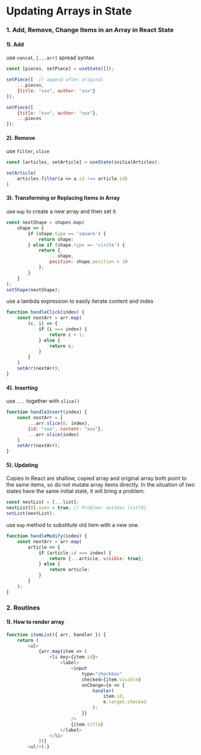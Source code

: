 # Updating Arrays in State

### 1. Add, Remove, Change Items in an Array in React State

#### 1). Add

use `concat`, `[...arr]` spread syntax

```js
const [pieces, setPiece] = useState([]);

setPiece([  // append after original
    ...pieces,
    {title: "xxx", author: "xxx"}
]);

setPiece([
    {title: "xxx", author: "xxx"},
    ...pieces
]);
```

#### 2). Remove

use `filter`, `slice`

```js
const [articles, setArticle] = useState(initialArticles);

setArticle(
    articles.filter(a => a.id !== article.id)
)
```

#### 3). Transforming or Replacing Items in Array

use `map` to create a new array and then set it

```js
const nextShape = shapes.map(
    shape => {
        if (shape.type == 'square') {
            return shape;
        } else if (shape.type == 'circle') {
            return {
                ...shape,
                position: shape.position + 10
            };
        }
    }
);
setShape(nextShape);
```

use a lambda expression to easily iterate content and index

```js
function handleClick(index) {
    const nextArr = arr.map(
        (c, i) => {
            if (i === index) {
                return c + 1;
            } else {
                return c;
            }
        }
    )
    setArr(nextArr);
}
```

#### 4). Inserting

use `...` together with `slice()`

```js
function handleInsert(index) {
    const nextArr = [
        ...arr.slice(0, index),
        {id: "xxx", content: "xxx"},
        ...arr.slice(index)
    ]
    setArr(nextArr);
}
```

#### 5). Updating

Copies in React are shallow, copied array and original array both point to the same items, so do not mutate array items
directly. In the situation of two states have the same initial state, it will bring a problem.

```js
const nextList = [...list];
nextList[0].seen = true; // Problem: mutates list[0]
setList(nextList);
```

use `map` method to substitute old item with a new one.

```js
function handleModify(index) {
    const nextArr = arr.map(
        article => {
            if (article.id === index) {
                return {...article, visible: true};
            } else {
                return article;
            }
        }
    );
}
```

### 2. Routines

#### 1). How to render array

```js
function itemList({ arr, handler }) {
    return (
        <ul>
            {arr.map(item => (
                <li key={item.id}>
                    <label>
                        <input
                            type="checkbox"
                            checked={item.visible}
                            onChange={e => {
                                handler(
                                    item.id,
                                    e.target.checked
                                );
                            }}
                        />
                        {item.title}
                    </label>
                </li>
            ))}
        <ul/>);}
```


